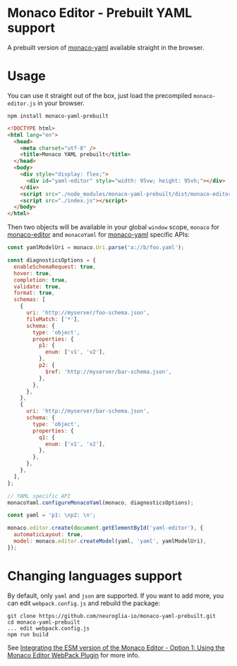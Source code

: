 # Monaco Editor - Prebuilt YAML support
A prebuilt version of [monaco-yaml](https://github.com/remcohaszing/monaco-yaml) available straight in the browser.

# Usage
You can use it straight out of the box, just load the precompiled `monaco-editor.js` in your browser.

```
npm install monaco-yaml-prebuilt
```

```html
<!DOCTYPE html>
<html lang="en">
  <head>
    <meta charset="utf-8" />
    <title>Monaco YAML prebuilt</title>
  </head>
  <body>
    <div style="display: flex;">
      <div id="yaml-editor" style="width: 95vw; height: 95vh;"></div>
    </div>
    <script src="./node_modules/monaco-yaml-prebuilt/dist/monaco-editor.js"></script>
    <script src="./index.js"></script>
  </body>
</html>

```

Then two objects will be available in your global `window` scope, `monaco` for [monaco-editor](https://github.com/microsoft/monaco-editor) and `monacoYaml` for [monaco-yaml](https://github.com/remcohaszing/monaco-yaml) specific APIs:
```javascript
const yamlModelUri = monaco.Uri.parse('a://b/foo.yaml');

const diagnosticsOptions = {
  enableSchemaRequest: true,
  hover: true,
  completion: true,
  validate: true,
  format: true,
  schemas: [
    {
      uri: 'http://myserver/foo-schema.json',
      fileMatch: ['*'],
      schema: {
        type: 'object',
        properties: {
          p1: {
            enum: ['v1', 'v2'],
          },
          p2: {
            $ref: 'http://myserver/bar-schema.json',
          },
        },
      },
    },
    {
      uri: 'http://myserver/bar-schema.json',
      schema: {
        type: 'object',
        properties: {
          q1: {
            enum: ['x1', 'x2'],
          },
        },
      },
    },
  ],
};

// YAML specific API
monacoYaml.configureMonacoYaml(monaco, diagnosticsOptions);

const yaml = 'p1: \np2: \n';

monaco.editor.create(document.getElementById('yaml-editor'), {
  automaticLayout: true,
  model: monaco.editor.createModel(yaml, 'yaml', yamlModelUri),
});
```

# Changing languages support
By default, only `yaml` and `json` are supported. If you want to add more, you can edit `webpack.config.js` and rebuild the package:

```
git clone https://github.com/neuroglia-io/monaco-yaml-prebuilt.git
cd monaco-yaml-prebuilt
... edit webpack.config.js
npm run build
```

See [Integrating the ESM version of the Monaco Editor - Option 1: Using the Monaco Editor WebPack Plugin](https://github.com/microsoft/monaco-editor/blob/main/docs/integrate-esm.md#option-1-using-the-monaco-editor-webpack-plugin) for more info.